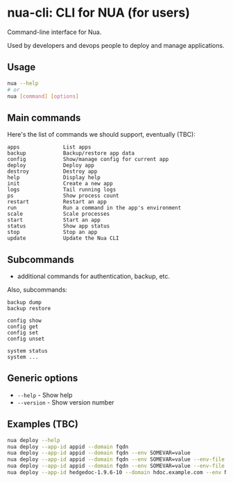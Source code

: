 # nua-cli: CLI for NUA (for users)

Command-line interface for Nua.

Used by developers and devops people to deploy and manage applications.

## Usage

```bash
nua --help
# or
nua [command] [options]
```

## Main commands

Here's the list of commands we should support, eventually (TBC):

```
apps              List apps
backup            Backup/restore app data
config            Show/manage config for current app
deploy            Deploy app
destroy           Destroy app
help              Display help
init              Create a new app
logs              Tail running logs
ps                Show process count
restart           Restart an app
run               Run a command in the app's environment
scale             Scale processes
start             Start an app
status            Show app status
stop              Stop an app
update            Update the Nua CLI
```

## Subcommands

+ additional commands for authentication, backup, etc.

Also, subcommands:

```
backup dump
backup restore

config show
config get
config set
config unset

system status
system ...

```


## Generic options

- `--help` - Show help
- `--version` - Show version number

## Examples (TBC)

```bash
nua deploy --help
nua deploy --app-id appid --domain fqdn
nua deploy --app-id appid --domain fqdn --env SOMEVAR=value
nua deploy --app-id appid --domain fqdn --env SOMEVAR=value --env-file .env
nua deploy --app-id appid --domain fqdn --env SOMEVAR=value --env-file .env --config config-path
nua deploy --app-id hedgedoc-1.9.6-10 --domain hdoc.example.com --env NODE_ENV=production
```
